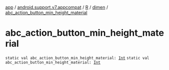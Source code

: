 [app](../../../index.md) / [android.support.v7.appcompat](../../index.md) / [R](../index.md) / [dimen](index.md) / [abc_action_button_min_height_material](.)

# abc_action_button_min_height_material

`static val abc_action_button_min_height_material: `[`Int`](https://kotlinlang.org/api/latest/jvm/stdlib/kotlin/-int/index.html)
`static val abc_action_button_min_height_material: `[`Int`](https://kotlinlang.org/api/latest/jvm/stdlib/kotlin/-int/index.html)